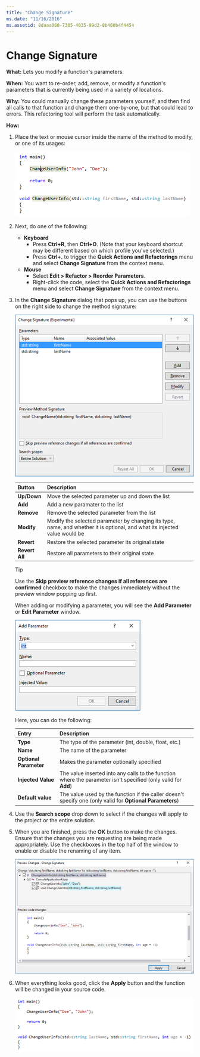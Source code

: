 ```yaml
---
title: "Change Signature"
ms.date: "11/16/2016"
ms.assetid: 8daaa060-7305-4035-99d2-8b460b4f4454
---
```

# Change Signature

**What:** Lets you modify a function's parameters.

**When:** You want to re-order, add, remove, or modify a function's parameters that is currently being used in a variety of locations.

**Why:** You could manually change these parameters yourself, and then find all calls to that function and change them one-by-one, but that could lead to errors.  This refactoring tool will perform the task automatically.

**How:**

1. Place the text or mouse cursor inside the name of the method to modify, or one of its usages:

   ![Highlighted code](images/changesignature_highlight.png)

1. Next, do one of the following:
   * **Keyboard**
     * Press **Ctrl+R**, then **Ctrl+O**.  (Note that your keyboard shortcut may be different based on which profile you've selected.)
     * Press **Ctrl+.** to trigger the **Quick Actions and Refactorings** menu and select **Change Signature** from the context menu.
   * **Mouse**
     * Select **Edit > Refactor > Reorder Parameters**.
     * Right-click the code, select the **Quick Actions and Refactorings** menu and select **Change Signature** from the context menu.

1. In the **Change Signature** dialog that pops up, you can use the buttons on the right side to change the method signature:

   ![Change Signature dialog](images/changesignature_dialog.png)

   | Button | Description
   | ------ | ---
   | **Up/Down**    | Move the selected parameter up and down the list
   | **Add**        | Add a new paramater to the list
   | **Remove**     | Remove the selected parameter from the list
   | **Modify**     | Modify the selected parameter by changing its type, name, and whether it is optional, and what its injected value would be
   | **Revert**     | Restore the selected parameter its original state
   | **Revert All** | Restore all parameters to their original state

   > [!TIP]
   > Use the **Skip preview reference changes if all references are confirmed** checkbox to make the changes immediately without the preview window popping up first.

   When adding or modifying a parameter, you will see the **Add Parameter** or **Edit Parameter** window.

   ![Add/Modify parameter](images/changesignature_addmodify.png)

   Here, you can do the following:

   | Entry | Description
   | ----- | ---
   | **Type**               | The type of the parameter (int, double, float, etc.)
   | **Name**               | The name of the parameter
   | **Optional Parameter** | Makes the parameter optionally specified
   | **Injected Value**     | The value inserted into any calls to the function where the parameter isn't specified (only valid for **Add**)
   | **Default value**      | The value used by the function if the caller doesn't specify one (only valid for **Optional Parameters**)

1. Use the **Search scope** drop down to select if the changes will apply to the project or the entire solution.

1. When you are finished, press the **OK** button to make the changes.  Ensure that the changes you are requesting are being made appropriately.  Use the checkboxes in the top half of the window to enable or disable the renaming of any item.

   ![Change Signature preview](images/changesignature_preview.png)

1. When everything looks good, click the **Apply** button and the function will be changed in your source code.

   ![Change Signature result](images/changesignature_result.png)